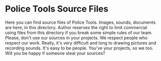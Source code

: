 # Police Tools Source Files
Here you can find source files of Police Tools. Images, sounds, documents are here, in this directory. Author reserves the right to limit commercial using files from this directory if you break some simple rules of our team. Please, don't use our sources in your projects. We respect people who respect our work. Really, it's very difficult and long to drawing pictures and recording sounds. It's easy to be people. You've your projects, so we too. Will you be happy if someone steal your sources?
